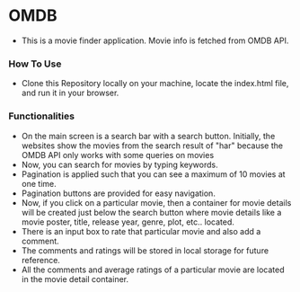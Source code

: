 # OMDB
* This is a movie finder application. Movie info is fetched from OMDB API.
### How To Use
* Clone this Repository locally on your machine, locate the index.html file, and run it in your browser.
### Functionalities
* On the main screen is a search bar with a search button. Initially, the websites show the movies from the search result of "har" because the OMDB API only works with some queries on movies
* Now, you can search for movies by typing keywords.
* Pagination is applied such that you can see a maximum of 10 movies at one time.
* Pagination buttons are provided for easy navigation.
* Now, if you click on a particular movie, then a container for movie details will be created just below the search button where movie details like a movie poster, title, release year, genre, plot, etc.. located.
* There is an input box to rate that particular movie and also add a comment.
* The comments and ratings will be stored in local storage for future reference.
* All the comments and average ratings of a particular movie are located in the movie detail container.
